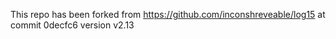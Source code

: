 This repo has been forked from https://github.com/inconshreveable/log15 at commit 0decfc6 version v2.13
